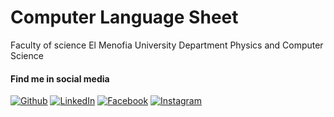 # Computer Language Sheet

Faculty of science 
El Menofia University
Department Physics and Computer Science 

#### Find me in social media
[![Github](https://img.icons8.com/ios-filled/30/000000/github.png "Github")](https://github.com/ameen-ali "Github")
[![LinkedIn](https://img.icons8.com/ios-glyphs/30/000000/linkedin.png "LinkedIn")](https://www.linkedin.com/in/ameen-ali-51aa981a3/ "LinkedIn")
[![Facebook](https://img.icons8.com/ios-filled/30/000000/facebook-new.png "Facebook")](https://www.facebook.com/profile.php?id=100018090710476)
[![Instagram](https://img.icons8.com/ios/30/000000/instagram.png "Instagram")](https://www.instagram.com/ameenali9631/?hl=en)
